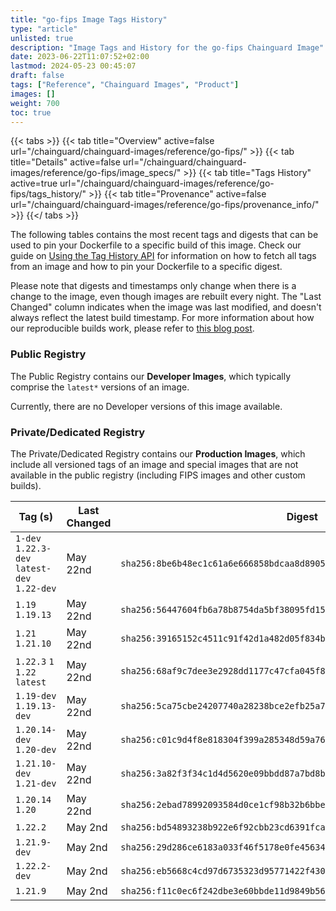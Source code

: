 ```yaml
---
title: "go-fips Image Tags History"
type: "article"
unlisted: true
description: "Image Tags and History for the go-fips Chainguard Image"
date: 2023-06-22T11:07:52+02:00
lastmod: 2024-05-23 00:45:07
draft: false
tags: ["Reference", "Chainguard Images", "Product"]
images: []
weight: 700
toc: true
---
```


{{< tabs >}}
{{< tab title="Overview" active=false url="/chainguard/chainguard-images/reference/go-fips/" >}}
{{< tab title="Details" active=false url="/chainguard/chainguard-images/reference/go-fips/image_specs/" >}}
{{< tab title="Tags History" active=true url="/chainguard/chainguard-images/reference/go-fips/tags_history/" >}}
{{< tab title="Provenance" active=false url="/chainguard/chainguard-images/reference/go-fips/provenance_info/" >}}
{{</ tabs >}}

The following tables contains the most recent tags and digests that can be used to pin your Dockerfile to a specific build of this image. Check our guide on [Using the Tag History API](/chainguard/chainguard-images/using-the-tag-history-api/) for information on how to fetch all tags from an image and how to pin your Dockerfile to a specific digest.

Please note that digests and timestamps only change when there is a change to the image, even though images are rebuilt every night. The "Last Changed" column indicates when the image was last modified, and doesn't always reflect the latest build timestamp. For more information about how our reproducible builds work, please refer to [this blog post](https://www.chainguard.dev/unchained/reproducing-chainguards-reproducible-image-builds).

### Public Registry
The Public Registry contains our **Developer Images**, which typically comprise the `latest*` versions of an image.

Currently, there are no Developer versions of this image available.

### Private/Dedicated Registry
The Private/Dedicated Registry contains our **Production Images**, which include all versioned tags of an image and special images that are not available in the public registry (including FIPS images and other custom builds).

| Tag (s)                                       | Last Changed | Digest                                                                    |
|-----------------------------------------------|--------------|---------------------------------------------------------------------------|
|  `1-dev` `1.22.3-dev` `latest-dev` `1.22-dev` | May 22nd     | `sha256:8be6b48ec1c61a6e666858bdcaa8d89051a85ae04192675c83b479f723109d4c` |
|  `1.19` `1.19.13`                             | May 22nd     | `sha256:56447604fb6a78b8754da5bf38095fd154e7a1f1b697def30baca6621fb15b0e` |
|  `1.21` `1.21.10`                             | May 22nd     | `sha256:39165152c4511c91f42d1a482d05f834b93d0e1cf82c9e5d77c57f89d88e9bbd` |
|  `1.22.3` `1` `1.22` `latest`                 | May 22nd     | `sha256:68af9c7dee3e2928dd1177c47cfa045f808e76c845858cccb87850bb5163f70f` |
|  `1.19-dev` `1.19.13-dev`                     | May 22nd     | `sha256:5ca75cbe24207740a28238bce2efb25a77d6b336aaca48237176a002a08c436b` |
|  `1.20.14-dev` `1.20-dev`                     | May 22nd     | `sha256:c01c9d4f8e818304f399a285348d59a762f4f0c14746182892e427c7b7a76b06` |
|  `1.21.10-dev` `1.21-dev`                     | May 22nd     | `sha256:3a82f3f34c1d4d5620e09bbdd87a7bd8bc6445139bbb90c3664d3c6d349e1be2` |
|  `1.20.14` `1.20`                             | May 22nd     | `sha256:2ebad78992093584d0ce1cf98b32b6bbe51511e5bbeb7fab12c51894f3d72963` |
|  `1.22.2`                                     | May 2nd      | `sha256:bd54893238b922e6f92cbb23cd6391fcac28b0dceb54bba0504df0bb71cea875` |
|  `1.21.9-dev`                                 | May 2nd      | `sha256:29d286ce6183a033f46f5178e0fe456347429c264f1a86bb35ce36c04f9bc832` |
|  `1.22.2-dev`                                 | May 2nd      | `sha256:eb5668c4cd97d6735323d95771422f430e6aa09803963e80a536a3cde44c7435` |
|  `1.21.9`                                     | May 2nd      | `sha256:f11c0ec6f242dbe3e60bbde11d9849b569799a42fd1df5946a18b761611e03a9` |

